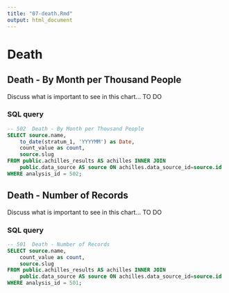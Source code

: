 ```yaml
---
title: "07-death.Rmd"
output: html_document
---
```




# Death

## Death - By Month per Thousand People

Discuss what is important to see in this chart... TO DO

### SQL query

```sql
-- 502  Death - By Month per Thousand People
SELECT source.name,
    to_date(stratum_1, 'YYYYMM') as Date,
    count_value as count, 
    source.slug
FROM public.achilles_results AS achilles INNER JOIN 
	public.data_source AS source ON achilles.data_source_id=source.id
WHERE analysis_id = 502;
```

## Death - Number of Records

Discuss what is important to see in this chart... TO DO

### SQL query

```sql
-- 501  Death - Number of Records
SELECT source.name,
    count_value as count, 
    source.slug
FROM public.achilles_results AS achilles INNER JOIN 
	public.data_source AS source ON achilles.data_source_id=source.id
WHERE analysis_id = 501;
```
